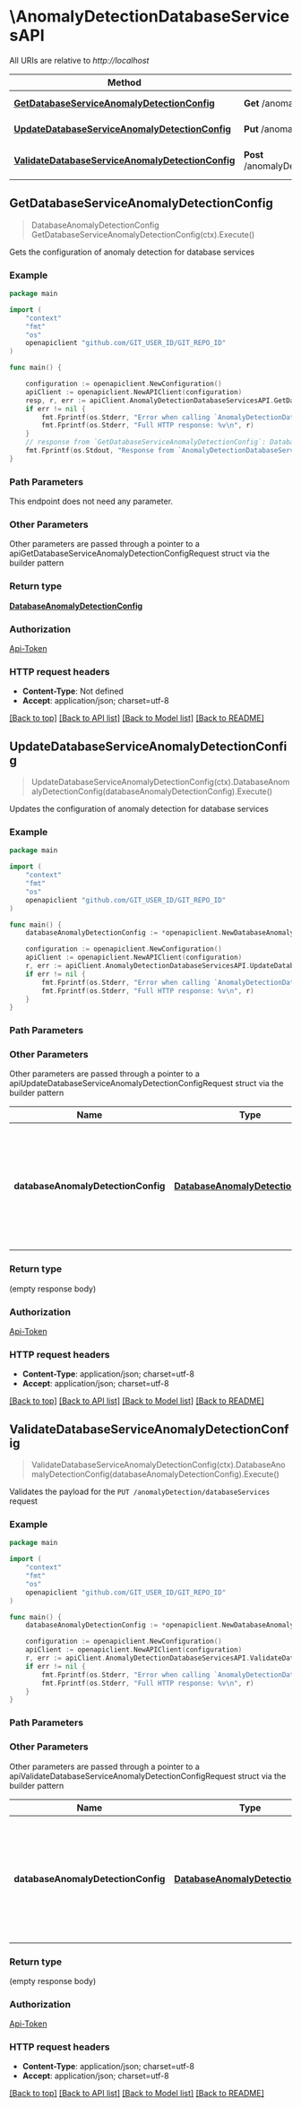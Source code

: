 # \AnomalyDetectionDatabaseServicesAPI

All URIs are relative to *http://localhost*

Method | HTTP request | Description
------------- | ------------- | -------------
[**GetDatabaseServiceAnomalyDetectionConfig**](AnomalyDetectionDatabaseServicesAPI.md#GetDatabaseServiceAnomalyDetectionConfig) | **Get** /anomalyDetection/databaseServices | Gets the configuration of anomaly detection for database services
[**UpdateDatabaseServiceAnomalyDetectionConfig**](AnomalyDetectionDatabaseServicesAPI.md#UpdateDatabaseServiceAnomalyDetectionConfig) | **Put** /anomalyDetection/databaseServices | Updates the configuration of anomaly detection for database services
[**ValidateDatabaseServiceAnomalyDetectionConfig**](AnomalyDetectionDatabaseServicesAPI.md#ValidateDatabaseServiceAnomalyDetectionConfig) | **Post** /anomalyDetection/databaseServices/validator | Validates the payload for the &#x60;PUT /anomalyDetection/databaseServices&#x60; request



## GetDatabaseServiceAnomalyDetectionConfig

> DatabaseAnomalyDetectionConfig GetDatabaseServiceAnomalyDetectionConfig(ctx).Execute()

Gets the configuration of anomaly detection for database services

### Example

```go
package main

import (
    "context"
    "fmt"
    "os"
    openapiclient "github.com/GIT_USER_ID/GIT_REPO_ID"
)

func main() {

    configuration := openapiclient.NewConfiguration()
    apiClient := openapiclient.NewAPIClient(configuration)
    resp, r, err := apiClient.AnomalyDetectionDatabaseServicesAPI.GetDatabaseServiceAnomalyDetectionConfig(context.Background()).Execute()
    if err != nil {
        fmt.Fprintf(os.Stderr, "Error when calling `AnomalyDetectionDatabaseServicesAPI.GetDatabaseServiceAnomalyDetectionConfig``: %v\n", err)
        fmt.Fprintf(os.Stderr, "Full HTTP response: %v\n", r)
    }
    // response from `GetDatabaseServiceAnomalyDetectionConfig`: DatabaseAnomalyDetectionConfig
    fmt.Fprintf(os.Stdout, "Response from `AnomalyDetectionDatabaseServicesAPI.GetDatabaseServiceAnomalyDetectionConfig`: %v\n", resp)
}
```

### Path Parameters

This endpoint does not need any parameter.

### Other Parameters

Other parameters are passed through a pointer to a apiGetDatabaseServiceAnomalyDetectionConfigRequest struct via the builder pattern


### Return type

[**DatabaseAnomalyDetectionConfig**](DatabaseAnomalyDetectionConfig.md)

### Authorization

[Api-Token](../README.md#Api-Token)

### HTTP request headers

- **Content-Type**: Not defined
- **Accept**: application/json; charset=utf-8

[[Back to top]](#) [[Back to API list]](../README.md#documentation-for-api-endpoints)
[[Back to Model list]](../README.md#documentation-for-models)
[[Back to README]](../README.md)


## UpdateDatabaseServiceAnomalyDetectionConfig

> UpdateDatabaseServiceAnomalyDetectionConfig(ctx).DatabaseAnomalyDetectionConfig(databaseAnomalyDetectionConfig).Execute()

Updates the configuration of anomaly detection for database services

### Example

```go
package main

import (
    "context"
    "fmt"
    "os"
    openapiclient "github.com/GIT_USER_ID/GIT_REPO_ID"
)

func main() {
    databaseAnomalyDetectionConfig := *openapiclient.NewDatabaseAnomalyDetectionConfig(*openapiclient.NewDatabaseConnectionFailureDetectionConfig(false), *openapiclient.NewFailureRateIncreaseDetectionConfig("DetectionMode_example"), *openapiclient.NewResponseTimeDegradationDetectionConfig("DetectionMode_example")) // DatabaseAnomalyDetectionConfig | The JSON body of the request. Contains parameters of the database service anomaly detection configuration. (optional)

    configuration := openapiclient.NewConfiguration()
    apiClient := openapiclient.NewAPIClient(configuration)
    r, err := apiClient.AnomalyDetectionDatabaseServicesAPI.UpdateDatabaseServiceAnomalyDetectionConfig(context.Background()).DatabaseAnomalyDetectionConfig(databaseAnomalyDetectionConfig).Execute()
    if err != nil {
        fmt.Fprintf(os.Stderr, "Error when calling `AnomalyDetectionDatabaseServicesAPI.UpdateDatabaseServiceAnomalyDetectionConfig``: %v\n", err)
        fmt.Fprintf(os.Stderr, "Full HTTP response: %v\n", r)
    }
}
```

### Path Parameters



### Other Parameters

Other parameters are passed through a pointer to a apiUpdateDatabaseServiceAnomalyDetectionConfigRequest struct via the builder pattern


Name | Type | Description  | Notes
------------- | ------------- | ------------- | -------------
 **databaseAnomalyDetectionConfig** | [**DatabaseAnomalyDetectionConfig**](DatabaseAnomalyDetectionConfig.md) | The JSON body of the request. Contains parameters of the database service anomaly detection configuration. | 

### Return type

 (empty response body)

### Authorization

[Api-Token](../README.md#Api-Token)

### HTTP request headers

- **Content-Type**: application/json; charset=utf-8
- **Accept**: application/json; charset=utf-8

[[Back to top]](#) [[Back to API list]](../README.md#documentation-for-api-endpoints)
[[Back to Model list]](../README.md#documentation-for-models)
[[Back to README]](../README.md)


## ValidateDatabaseServiceAnomalyDetectionConfig

> ValidateDatabaseServiceAnomalyDetectionConfig(ctx).DatabaseAnomalyDetectionConfig(databaseAnomalyDetectionConfig).Execute()

Validates the payload for the `PUT /anomalyDetection/databaseServices` request

### Example

```go
package main

import (
    "context"
    "fmt"
    "os"
    openapiclient "github.com/GIT_USER_ID/GIT_REPO_ID"
)

func main() {
    databaseAnomalyDetectionConfig := *openapiclient.NewDatabaseAnomalyDetectionConfig(*openapiclient.NewDatabaseConnectionFailureDetectionConfig(false), *openapiclient.NewFailureRateIncreaseDetectionConfig("DetectionMode_example"), *openapiclient.NewResponseTimeDegradationDetectionConfig("DetectionMode_example")) // DatabaseAnomalyDetectionConfig | The JSON body of the request. Contains parameters of the database service anomaly detection configuration. (optional)

    configuration := openapiclient.NewConfiguration()
    apiClient := openapiclient.NewAPIClient(configuration)
    r, err := apiClient.AnomalyDetectionDatabaseServicesAPI.ValidateDatabaseServiceAnomalyDetectionConfig(context.Background()).DatabaseAnomalyDetectionConfig(databaseAnomalyDetectionConfig).Execute()
    if err != nil {
        fmt.Fprintf(os.Stderr, "Error when calling `AnomalyDetectionDatabaseServicesAPI.ValidateDatabaseServiceAnomalyDetectionConfig``: %v\n", err)
        fmt.Fprintf(os.Stderr, "Full HTTP response: %v\n", r)
    }
}
```

### Path Parameters



### Other Parameters

Other parameters are passed through a pointer to a apiValidateDatabaseServiceAnomalyDetectionConfigRequest struct via the builder pattern


Name | Type | Description  | Notes
------------- | ------------- | ------------- | -------------
 **databaseAnomalyDetectionConfig** | [**DatabaseAnomalyDetectionConfig**](DatabaseAnomalyDetectionConfig.md) | The JSON body of the request. Contains parameters of the database service anomaly detection configuration. | 

### Return type

 (empty response body)

### Authorization

[Api-Token](../README.md#Api-Token)

### HTTP request headers

- **Content-Type**: application/json; charset=utf-8
- **Accept**: application/json; charset=utf-8

[[Back to top]](#) [[Back to API list]](../README.md#documentation-for-api-endpoints)
[[Back to Model list]](../README.md#documentation-for-models)
[[Back to README]](../README.md)

